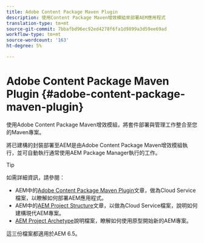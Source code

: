 ```yaml
---
title: Adobe Content Package Maven Plugin
description: 使用Content Package Maven增效模組來部署AEM應用程式
translation-type: tm+mt
source-git-commit: 7bbafbd96ec92ed4278f6fa1d9899a3d59ee69ad
workflow-type: tm+mt
source-wordcount: '163'
ht-degree: 5%

---
```



# Adobe Content Package Maven Plugin {#adobe-content-package-maven-plugin}

使用Adobe Content Package Maven增效模組，將套件部署與管理工作整合至您的Maven專案。

將已建構的封裝部署至AEM是由Adobe Content Package Maven增效模組執行，並可自動執行通常使用AEM Package Manager執行的工作。

>[!TIP]
>
>如需詳細資訊，請參閱：
>
>* AEM中的[Adobe Content Package Maven Plugin](https://experienceleague.adobe.com/docs/experience-manager-cloud-service/implementing/developer-tools/maven-plugin.html?lang=en#developer-tools)文章，做為Cloud Service檔案，以瞭解如何部署AEM應用程式。
>* AEM中的[AEM Project Structure](https://docs.adobe.com/content/help/zh-Hant/experience-manager-cloud-service/implementing/developing/aem-project-content-package-structure.html)文章，以做為Cloud Service檔案，說明如何建構現代AEM專案。
>* [AEM Project Archetype](https://docs.adobe.com/content/help/en/experience-manager-core-components/using/developing/archetype/overview.html)說明檔案，瞭解如何使用原型開始新的AEM專案。

>
>
這三份檔案都適用於AEM 6.5。
